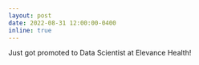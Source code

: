```yaml
---
layout: post
date: 2022-08-31 12:00:00-0400
inline: true
---
```


Just got promoted to Data Scientist at Elevance Health!
